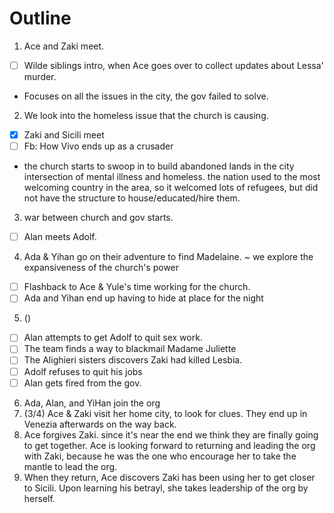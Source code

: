 # Outline

1. Ace and Zaki meet.
  - [ ] Wilde siblings intro, when Ace goes over to collect updates about Lessa' murder.
  - Focuses on all the issues in the city, the gov failed to solve.
2. We look into the homeless issue that the church is causing.
  - [x] Zaki and Sicili meet
  - [ ] Fb: How Vivo ends up as a crusader
  - the church starts to swoop in to build abandoned lands in the city
   intersection of mental illness and homeless. the nation used to the most welcoming country in the area, so it welcomed lots of refugees, but did not have the structure to house/educated/hire them.
3. war between church and gov starts.
  - [ ] Alan meets Adolf.
4. Ada & Yihan go on their adventure to find Madelaine. ~ we explore the expansiveness of the church's power
  - [ ] Flashback to Ace & Yule's time working for the church.
  - [ ] Ada and Yihan end up having to hide at place for the night
5. ()
  - [ ] Alan attempts to get Adolf to quit sex work.
  - [ ] The team finds a way to blackmail Madame Juliette
  - [ ] The Alighieri sisters discovers Zaki had killed Lesbia.
  - [ ] Adolf refuses to quit his jobs
  - [ ] Alan gets fired from the gov.
6. Ada, Alan, and YiHan join the org
7. (3/4) Ace & Zaki visit her home city, to look for clues. They end up in Venezia afterwards on the way back.
8. Ace forgives Zaki. since it's near the end we think they are finally going to get together. Ace is looking forward to returning and leading the org with Zaki, because he was the one who encourage her to take the mantle to lead the org.
9. When they return, Ace discovers Zaki has been using her to get closer to  Sicili. Upon learning his betrayl, she takes leadership of the org by herself.
